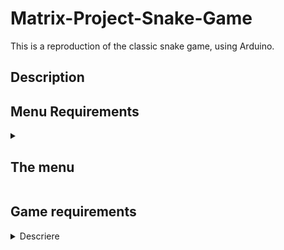 # Matrix-Project-Snake-Game

This is a reproduction of the classic snake game, using Arduino.

 ## Description
 ## Menu Requirements
<details>
  <summary><h2><b>The menu</b></h2></summary>
  
 **1. Intro Message**
   - When powering up a game, a greeting message shown for a few moments
 **2. Contain the following categories:**
**Start game**, starts the initial level of your game
**Settings:**
– LCD brightness control 
– Matrix brightness control
– Sounds on or off
**About:** include details about the creator of the game
**How to play** include how the game works
  **3. While playing the game:** display relevant info
– Score
– Time
  **4. Upon game ending:**
Display relevant game info: score, time, lives left etc. Must
inform player if he/she beat the highscore. This menu
should only be closed by the player, pressing a button.
 

</details>

 ## Game requirements

<details>
<summary>Descriere</summary>
  
Aici poți să incluzi o scurtă descriere a proiectului.

</details>
